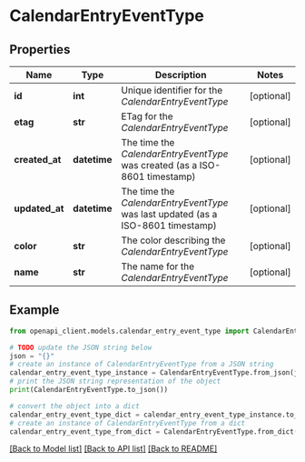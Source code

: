 # CalendarEntryEventType


## Properties

Name | Type | Description | Notes
------------ | ------------- | ------------- | -------------
**id** | **int** | Unique identifier for the *CalendarEntryEventType* | [optional] 
**etag** | **str** | ETag for the *CalendarEntryEventType* | [optional] 
**created_at** | **datetime** | The time the *CalendarEntryEventType* was created (as a ISO-8601 timestamp) | [optional] 
**updated_at** | **datetime** | The time the *CalendarEntryEventType* was last updated (as a ISO-8601 timestamp) | [optional] 
**color** | **str** | The color describing the *CalendarEntryEventType* | [optional] 
**name** | **str** | The name for the *CalendarEntryEventType* | [optional] 

## Example

```python
from openapi_client.models.calendar_entry_event_type import CalendarEntryEventType

# TODO update the JSON string below
json = "{}"
# create an instance of CalendarEntryEventType from a JSON string
calendar_entry_event_type_instance = CalendarEntryEventType.from_json(json)
# print the JSON string representation of the object
print(CalendarEntryEventType.to_json())

# convert the object into a dict
calendar_entry_event_type_dict = calendar_entry_event_type_instance.to_dict()
# create an instance of CalendarEntryEventType from a dict
calendar_entry_event_type_from_dict = CalendarEntryEventType.from_dict(calendar_entry_event_type_dict)
```
[[Back to Model list]](../README.md#documentation-for-models) [[Back to API list]](../README.md#documentation-for-api-endpoints) [[Back to README]](../README.md)


